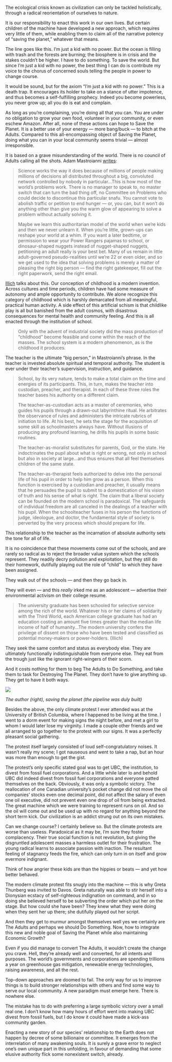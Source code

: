 The ecological crisis known as civilization can only be tackled holistically, through a radical reorientation of ourselves to nature.

It is our responsibility to enact this work in our own lives. But certain children of the machine have developed a new approach, which requires very little of them, while enabling them to claim all of the narrative potency of “saving the planet,” whatever that means.

The line goes like this. I’m just a kid with no power. But the ocean is filling with trash and the forests are burning; the biosphere is in crisis and the stakes couldn’t be higher. I have to do something. To save the world. But since I’m just a kid with no power, the best thing I can do is contribute my voice to the chorus of concerned souls telling the people in power to change course.

It would be sound, but for the axiom “I’m just a kid with no power.” This is a death trap. It encourages its holder to take on a stance of utter impotence, and thus becomes a self-fulfilling prophecy. Indeed you become powerless, you never grow up; all you do is eat and complain.

As long as you’re complaining, you’re doing all that you can. You are under no obligation to grow your own food, volunteer in your community, or even eschew Amazon. After all, none of these actions can hope to Save the Planet. It is a better use of your energy — more bang/buck — to bitch at the Adults. Compared to this all-encompassing object of Saving the Planet, doing what you can in your local community seems trivial — almost irresponsible.

It is based on a grave misunderstanding of the world. There is no council of Adults calling all the shots. Adam Mastroianni [writes](https://www.experimental-history.com/p/good-ideas-dont-need-bayonets?utm_source=profile&utm_medium=reader2):

> Science works the way it does because of millions of people making millions of decisions all distributed throughout a big, convoluted network controlled by nobody in particular…This is how most of the world’s problems work. There is no manager to speak to, no master switch that can turn the bad thing off, no Committee on Problems who could decide to discontinue this particular snafu. You cannot vote to abolish traffic or petition to end hunger — or, you can, but it won’t do anything other than give you the warm glow of appearing to solve a problem without actually solving it.  
>   
> Maybe we learn this authoritarian model of the world when we’re kids and then we never unlearn it. When you’re little, grown-ups can reshape your world at a whim. If you want a later bedtime, or permission to wear your Power Rangers pajamas to school, or dinosaur-shaped nuggets instead of nugget-shaped nuggets, petitioning an adult really is your best bet. Many of us remain in little adult-governed pseudo-realities until we’re 22 or even older, and so we get used to the idea that solving problems is merely a matter of pleasing the right big person — find the right gatekeeper, fill out the right paperwork, send the right email.

[Illich](https://en.wikipedia.org/wiki/Ivan_Illich) talks about this. Our conception of childhood is a modern invention. Across cultures and time periods, children have had some measure of autonomy and ample opportunity to contribute. We alone recognize this category of childhood which is harshly demarcated from all meaningful, practical human activity. A side effect of this artificial schism is that childlike play is all but banished from the adult cosmos, with disastrous consequences for mental health and community feeling. And this is all enacted through the institution of school.

> Only with the advent of industrial society did the mass production of “childhood” become feasible and come within the reach of the masses. The school system is a modern phenomenon, as is the childhood it produces.

The teacher is the ultimate “big person,” in Mastroianni’s phrase. In the teacher is invested absolute spiritual and temporal authority. The student is ever under their teacher’s supervision, instruction, and guidance.

> School, by its very nature, tends to make a total claim on the time and energies of its participants. This, in turn, makes the teacher into custodian, preacher, and therapist. In each of these three roles the teacher bases his authority on a different claim.  
>   
> The teacher-as-custodian acts as a master of ceremonies, who guides his pupils through a drawn-out labyrinthine ritual. He arbitrates the observance of rules and administers the intricate rubrics of initiation to life. At his best, he sets the stage for the acquisition of some skill as schoolmasters always have. Without illusions of producing any profound learning, he drills his pupils in some basic routines.  
>   
> The teacher-as-moralist substitutes for parents, God, or the state. He indoctrinates the pupil about what is right or wrong, not only in school but also in society at large…and thus ensures that all feel themselves children of the same state.  
>   
> The teacher-as-therapist feels authorized to delve into the personal life of his pupil in order to help him grow as a person. When this function is exercised by a custodian and preacher, it usually means that he persuades the pupil to submit to a domestication of his vision of truth and his sense of what is right. The claim that a liberal society can be founded on the modern school is paradoxical. The safeguards of individual freedom are all canceled in the dealings of a teacher with his pupil. When the schoolteacher fuses in his person the functions of judge, ideologue, and doctor, the fundamental style of society is perverted by the very process which should prepare for life.

This relationship to the teacher as the incarnation of absolute authority sets the tone for all of life.

It is no coincidence that these movements come out of the schools, and are rarely so radical as to reject the broader value system which the schools represent. They readily decry pollution and exploitation, but they still do their homework, dutifully playing out the role of “child” to which they have been assigned.

They walk out of the schools — and then they go back in.

They will even — and this _really_ irked me as an adolescent — advertise their environmental activism on their college resume.

> The university graduate has been schooled for selective service among the rich of the world. Whatever his or her claims of solidarity with the Third World, each American college graduate has had an education costing an amount five times greater than the median life income of half of humanity…The modern university confers the privilege of dissent on those who have been tested and classified as potential money-makers or power-holders. (Illich)

They seek the same comfort and status as everybody else. They are ultimately functionally indistinguishable from everyone else. They eat from the trough just like the ignorant right-wingers of their scorn.

And it costs nothing for them to beg The Adults to Do Something, and take them to task for Destroying The Planet. They don’t have to give anything up. They get to have it both ways.

![](https://miro.medium.com/v2/resize:fit:700/1*piwBjlE9zIb2RMK-hHwYVQ.png)

*The author (right), saving the planet (the pipeline was duly built)*

Besides the above, the only climate protest I ever attended was at the University of British Columbia, where I happened to be living at the time. I went to a dorm event for making signs the night before, and met a girl to whom I would later lose my virginity. I made a couple other friends and we all arranged to go together to the protest with our signs. It was a perfectly pleasant social gathering.

The protest itself largely consisted of loud self-congratulatory noises. It wasn’t really my scene; I got nauseous and went to take a nap, but an hour was more than enough to get the gist.

The protest’s only specific stated goal was to get UBC, the institution, to divest from fossil fuel corporations. And a little while later lo and behold UBC did indeed divest from fossil fuel corporations and everyone patted themselves on the back. Obviously, it was only a symbolic victory. The reallocation of one Canadian university’s pocket change did not move the oil companies’ stocks even one decimal point, did not affect the salary of even one oil executive, did not prevent even one drop of oil from being extracted. The great machine which we were training to represent runs on oil. And so the oil will come out and be used up with no regard for anything beyond the short term kick. Our civilization is an addict strung out on its own mistakes.

Can we change course? I certainly believe so. But the climate protests are worse than useless. Paradoxical as it may be, I’m sure they foster complacency. Their true social function is not revolution, but giving the disgruntled adolescent masses a harmless outlet for their frustration. The young radical learns to associate passion with inaction. The resultant feeling of stagnancy feeds the fire, which can only turn in on itself and grow evermore indignant.

Think of how angrier these kids are than the hippies or beats — and yet how better behaved.

The modern climate protest fits snugly into the machine — this is why Greta Thunberg was invited to Davos. Greta naturally was able to stir herself into a Dionysian ecstacy of self-righteous indignation on command, and in so doing she believed herself to be subverting the order which put her on the stage. But how could she have been? They knew what they were doing when they sent her up there; she dutifully played out her script.

And then they get to murmur amongst themselves well yes we certainly are The Adults and perhaps we should Do Something. Now, how to integrate this new and noble goal of Saving the Planet while also maintaining Economic Growth?

Even if you did manage to convert The Adults, it wouldn’t create the change you crave. Hell, they’re already well and converted, for all intents and purposes. The world’s governments and corporations are spending trillions a year on greenhouse gas mitigation, renewable energy technologies, raising awareness, and all the rest.

Top-down approaches are doomed to fail. The only way for us to improve things is to build stronger relationships with others and find some way to serve our local community. A new paradigm must emerge here. There is nowhere else.

The mistake has to do with preferring a large symbolic victory over a small real one. I don’t know how many hours of effort went into making UBC divest from fossil fuels, but I do know it could have made a kick-ass community garden.

Enacting a new story of our species’ relationship to the Earth does not happen by decree of some billionaire or committee. It emerges from the interrelation of many awakening souls. It is surely a grave error to neglect one’s own unique part in this unfolding, in favour of demanding that some elusive authority flick some nonexistent switch, already.